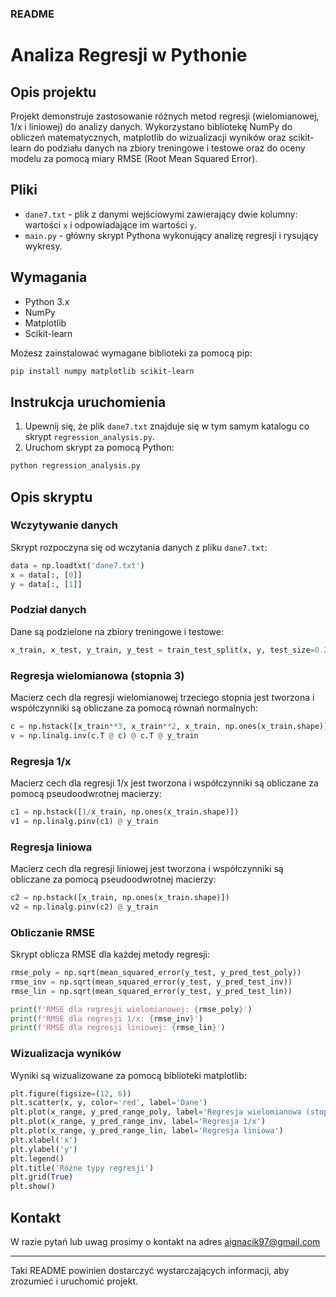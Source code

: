 ### README

# Analiza Regresji w Pythonie

## Opis projektu

Projekt demonstruje zastosowanie różnych metod regresji (wielomianowej, 1/x i liniowej) do analizy danych. Wykorzystano bibliotekę NumPy do obliczeń matematycznych, matplotlib do wizualizacji wyników oraz scikit-learn do podziału danych na zbiory treningowe i testowe oraz do oceny modelu za pomocą miary RMSE (Root Mean Squared Error).

## Pliki

- `dane7.txt` - plik z danymi wejściowymi zawierający dwie kolumny: wartości `x` i odpowiadające im wartości `y`.
- `main.py` - główny skrypt Pythona wykonujący analizę regresji i rysujący wykresy.

## Wymagania

- Python 3.x
- NumPy
- Matplotlib
- Scikit-learn

Możesz zainstalować wymagane biblioteki za pomocą pip:

```bash
pip install numpy matplotlib scikit-learn
```

## Instrukcja uruchomienia

1. Upewnij się, że plik `dane7.txt` znajduje się w tym samym katalogu co skrypt `regression_analysis.py`.
2. Uruchom skrypt za pomocą Python:

```bash
python regression_analysis.py
```

## Opis skryptu

### Wczytywanie danych

Skrypt rozpoczyna się od wczytania danych z pliku `dane7.txt`:

```python
data = np.loadtxt('dane7.txt')
x = data[:, [0]]
y = data[:, [1]]
```

### Podział danych

Dane są podzielone na zbiory treningowe i testowe:

```python
x_train, x_test, y_train, y_test = train_test_split(x, y, test_size=0.2, random_state=0, shuffle=True)
```

### Regresja wielomianowa (stopnia 3)

Macierz cech dla regresji wielomianowej trzeciego stopnia jest tworzona i współczynniki są obliczane za pomocą równań normalnych:

```python
c = np.hstack([x_train**3, x_train**2, x_train, np.ones(x_train.shape)])
v = np.linalg.inv(c.T @ c) @ c.T @ y_train
```

### Regresja 1/x

Macierz cech dla regresji 1/x jest tworzona i współczynniki są obliczane za pomocą pseudoodwrotnej macierzy:

```python
c1 = np.hstack([1/x_train, np.ones(x_train.shape)])
v1 = np.linalg.pinv(c1) @ y_train
```

### Regresja liniowa

Macierz cech dla regresji liniowej jest tworzona i współczynniki są obliczane za pomocą pseudoodwrotnej macierzy:

```python
c2 = np.hstack([x_train, np.ones(x_train.shape)])
v2 = np.linalg.pinv(c2) @ y_train
```

### Obliczanie RMSE

Skrypt oblicza RMSE dla każdej metody regresji:

```python
rmse_poly = np.sqrt(mean_squared_error(y_test, y_pred_test_poly))
rmse_inv = np.sqrt(mean_squared_error(y_test, y_pred_test_inv))
rmse_lin = np.sqrt(mean_squared_error(y_test, y_pred_test_lin))

print(f'RMSE dla regresji wielomianowej: {rmse_poly}')
print(f'RMSE dla regresji 1/x: {rmse_inv}')
print(f'RMSE dla regresji liniowej: {rmse_lin}')
```

### Wizualizacja wyników

Wyniki są wizualizowane za pomocą biblioteki matplotlib:

```python
plt.figure(figsize=(12, 6))
plt.scatter(x, y, color='red', label='Dane')
plt.plot(x_range, y_pred_range_poly, label='Regresja wielomianowa (stopnia 3)')
plt.plot(x_range, y_pred_range_inv, label='Regresja 1/x')
plt.plot(x_range, y_pred_range_lin, label='Regresja liniowa')
plt.xlabel('x')
plt.ylabel('y')
plt.legend()
plt.title('Różne typy regresji')
plt.grid(True)
plt.show()
```

## Kontakt

W razie pytań lub uwag prosimy o kontakt na adres aignacik97@gmail.com

---

Taki README powinien dostarczyć wystarczających informacji, aby zrozumieć i uruchomić projekt.
